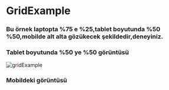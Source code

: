 # GridExample
### Bu örnek laptopta %75 e %25,tablet boyutunda %50 %50,mobilde alt alta gözükecek şekildedir,deneyiniz.
### Tablet boyutunda %50 ye %50 görüntüsü
![gridExample](https://user-images.githubusercontent.com/34886354/73450446-74066700-4376-11ea-8013-6e0bcc06922f.PNG)
### Mobildeki görüntüsü
